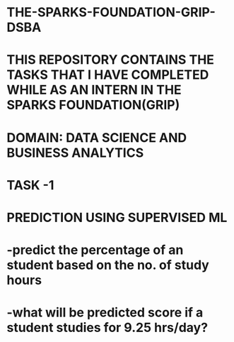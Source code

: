 # THE-SPARKS-FOUNDATION-GRIP-DSBA

# THIS REPOSITORY CONTAINS THE TASKS THAT I HAVE COMPLETED WHILE AS AN INTERN IN THE SPARKS FOUNDATION(GRIP)

# DOMAIN: DATA SCIENCE AND BUSINESS ANALYTICS


# TASK -1
# PREDICTION USING SUPERVISED ML
# -predict the percentage of an student based on the no. of study hours
# -what will be predicted score if a student studies for 9.25 hrs/day?
